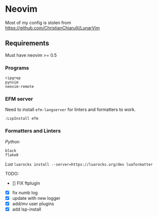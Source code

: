 # Neovim

Most of my config is stolen from https://github.com/ChristianChiarulli/LunarVim

## Requirements
Must have neovim >= 0.5

### Programs

```
ripgrep
pynvim
neovim-remote
```

### EFM server
Need to install `efm-langserver` for linters and formatters to work.

```
:LspInstall efm

```

### Formatters and Linters
*Python*
```
black
flake8
```

*Lua*
`luarocks install --server=https://luarocks.org/dev luaformatter`



TODO:

- [] FIX ftplugin
- [x] fix numb log
- [x] update with new logger
- [x] add/mv user plugins
- [x] add lsp-install
